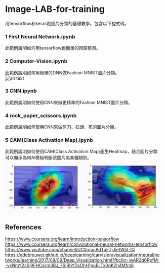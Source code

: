 # Image-LAB-for-training
用tensorflow和keras跑圖片分類的基礎教學，包含以下程式碼。  
### 1 First Neural Network.ipynb
此範例說明如何用tensorflow跑簡單的回歸預測。    
### 2 Computer-Vision.ipynb
此範例說明如何用簡單的DNN做Fashion MNIST圖片分類。  
![alt text](https://github.com/zalandoresearch/fashion-mnist/raw/master/doc/img/fashion-mnist-sprite.png)
### 3 CNN.ipynb
此範例說明如何使用CNN來做更精準的Fashion MNIST圖片分類。  
### 4 rock_paper_scissors.ipynb
此範例說明如何使用CNN來做剪刀、石頭、布的圖片分類。  
### 5 CAM(Class Activation Map).ipynb
此範例說明如何使用CAM(Class Activation Map)產生Heatmap，結合圖片分類可以顯示為何AI模組判斷該圖片為某種類別。  
![image1](images/01.jpg)  
## References
https://www.coursera.org/learn/introduction-tensorflow  
https://www.coursera.org/learn/convolutional-neural-networks-tensorflow  
https://www.youtube.com/channel/UC0rqucBdTuFTjJiefW5t-IQ  
https://edebrouwer.github.io/deeplearning/carvision/visualization/neural/networks/learning/2017/08/09/Deep_Visualization.html?fbclid=IwAR2q6RpfM--vxNmY2sSj9FHCxsm3BJ_7SjBbYDsOhH1puELTx0qK2h4M1m8  
